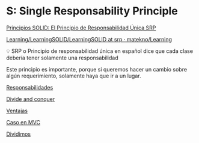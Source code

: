 # S: Single Responsability Principle

[Principios SOLID: El Principio de Responsabilidad Única SRP](https://www.youtube.com/watch?v=pGYHeYig19Q&list=PLWYKfSbdsjJjk_kK-fYcjoYF_TS8_kysZ&index=1)

[Learning/LearningSOLID/LearningSOLID at srp · matekno/Learning](https://github.com/matekno/Learning/tree/srp/LearningSOLID/LearningSOLID)

<aside>
💡 SRP o Principio de responsabilidad única en español dice que cada clase debería tener solamente una responsabilidad

</aside>

Este principio es importante, porque si queremos hacer un cambio sobre algún requerimiento, solamente haya que ir a un lugar.

[Responsabilidades](S%20Single%20Responsability%20Principle%20fd99a3dd5e944b0ea682888f115deeed/Responsabilidades%2097813e3a6f434fb58a440690447d4c01.md)

[Divide and conquer](S%20Single%20Responsability%20Principle%20fd99a3dd5e944b0ea682888f115deeed/Divide%20and%20conquer%20c7fdb284336e4dd4af34a03a62dbe89f.md)

[Ventajas](S%20Single%20Responsability%20Principle%20fd99a3dd5e944b0ea682888f115deeed/Ventajas%20a1af944ab9bf4dc594c5e03525e96228.md)

[Caso en MVC](S%20Single%20Responsability%20Principle%20fd99a3dd5e944b0ea682888f115deeed/Caso%20en%20MVC%207a5510d8667f464e934b15deb0dd2976.md)

[Dividimos ](S%20Single%20Responsability%20Principle%20fd99a3dd5e944b0ea682888f115deeed/Dividimos%20e6301e391fc54e59bc4d96f287619fab.md)
